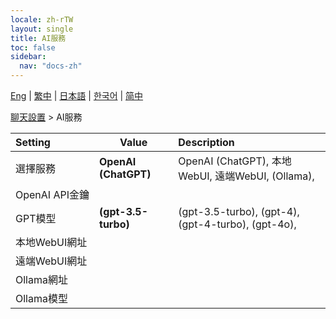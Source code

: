 ```yaml
---
locale: zh-rTW
layout: single
title: AI服務
toc: false
sidebar:
  nav: "docs-zh"
---
```

[Eng](/dancexr/menu/2025.4/chat/ai_service) | [繁中](/tw/dancexr/menu/2025.4/chat/ai_service) | [日本語](/jp/dancexr/menu/2025.4/chat/ai_service) | [한국어](/kr/dancexr/menu/2025.4/chat/ai_service) | [简中](/zh/dancexr/menu/2025.4/chat/ai_service)

[聊天設置](../menu#聊天設置) > AI服務



| Setting | Value | Description |
| :--- | --- | :--- |
|<nobr>選擇服務</nobr>| **OpenAI (ChatGPT)** | OpenAI (ChatGPT), 本地WebUI, 遠端WebUI, (Ollama),  |
|<nobr>OpenAI API金鑰</nobr>|| 
|<nobr>GPT模型</nobr>| **(gpt-3.5-turbo)** | (gpt-3.5-turbo), (gpt-4), (gpt-4-turbo), (gpt-4o),  |
|<nobr>本地WebUI網址</nobr>|| 
|<nobr>遠端WebUI網址</nobr>|| 
|<nobr>Ollama網址</nobr>|| 
|<nobr>Ollama模型</nobr>|| 

